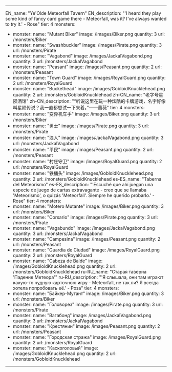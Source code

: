 ---

EN_name: "Ye'Olde Meteorfall Tavern"
EN_description: "'I heard they play some kind of fancy card game there - Meteorfall, was it? I've always wanted to try it.' - Rose"
tier: 4
monsters:
  - monster:
    name: "Mutant Biker"
    image: /images/Biker.png
    quantity: 3
    url: /monsters/Biker
  - monster:
    name: "Swashbuckler"
    image: /images/Pirate.png
    quantity: 3
    url: /monsters/Pirate
  - monster:
    name: "Vagabond"
    image: /images/JackalVagabond.png
    quantity: 3
    url: /monsters/JackalVagabond
  - monster:
    name: "Peasant"
    image: /images/Peasant.png
    quantity: 2
    url: /monsters/Peasant
  - monster:
    name: "Town Guard"
    image: /images/RoyalGuard.png
    quantity: 2
    url: /monsters/RoyalGuard
  - monster:
    name: "Buckethead"
    image: /images/GobloidKnucklehead.png
    quantity: 2
    url: /monsters/GobloidKnucklehead
zh-CN_name: "老字号星陨酒馆"
zh-CN_description: "“听说这里在玩一种炫酷的卡牌游戏，名字好像叫星陨传说？我一直都想试一下来着。”——蔷薇"
tier: 4
monsters:
  - monster:
    name: "变异机车手"
    image: /images/Biker.png
    quantity: 3
    url: /monsters/Biker
  - monster:
    name: "勇士"
    image: /images/Pirate.png
    quantity: 3
    url: /monsters/Pirate
  - monster:
    name: "浪人"
    image: /images/JackalVagabond.png
    quantity: 3
    url: /monsters/JackalVagabond
  - monster:
    name: "平民"
    image: /images/Peasant.png
    quantity: 2
    url: /monsters/Peasant
  - monster:
    name: "村庄守卫"
    image: /images/RoyalGuard.png
    quantity: 2
    url: /monsters/RoyalGuard
  - monster:
    name: "铁桶头"
    image: /images/GobloidKnucklehead.png
    quantity: 2
    url: /monsters/GobloidKnucklehead
es-ES_name: "Taberna del Meteorismo"
es-ES_description: "'Escuché que ahí juegan una especie de juego de cartas extravagante - creo que se llamaba 'Meteorismo', o quizás 'Meteorfall'. Siempre he querido probarlo.' - Rose"
tier: 4
monsters:
  - monster:
    name: "Motero Mutante"
    image: /images/Biker.png
    quantity: 3
    url: /monsters/Biker
  - monster:
    name: "Corsario"
    image: /images/Pirate.png
    quantity: 3
    url: /monsters/Pirate
  - monster:
    name: "Vagabundo"
    image: /images/JackalVagabond.png
    quantity: 3
    url: /monsters/JackalVagabond
  - monster:
    name: "Campesina"
    image: /images/Peasant.png
    quantity: 2
    url: /monsters/Peasant
  - monster:
    name: "Guardia de Ciudad"
    image: /images/RoyalGuard.png
    quantity: 2
    url: /monsters/RoyalGuard
  - monster:
    name: "Cabeza de Balde"
    image: /images/GobloidKnucklehead.png
    quantity: 2
    url: /monsters/GobloidKnucklehead
ru-RU_name: "Старая таверна 'Падение Метеора'"
ru-RU_description: "'Я слышала, они там играют какую-то чудную карточною игру - Meteorfall, не так ли? Я всегда хотела попробовать её.' - Роза"
tier: 4
monsters:
  - monster:
    name: "Байкер-Мутант"
    image: /images/Biker.png
    quantity: 3
    url: /monsters/Biker
  - monster:
    name: "Головорез"
    image: /images/Pirate.png
    quantity: 3
    url: /monsters/Pirate
  - monster:
    name: "Вагабонд"
    image: /images/JackalVagabond.png
    quantity: 3
    url: /monsters/JackalVagabond
  - monster:
    name: "Крестянин"
    image: /images/Peasant.png
    quantity: 2
    url: /monsters/Peasant
  - monster:
    name: "Городская стража"
    image: /images/RoyalGuard.png
    quantity: 2
    url: /monsters/RoyalGuard
  - monster:
    name: "Каскоголовый"
    image: /images/GobloidKnucklehead.png
    quantity: 2
    url: /monsters/GobloidKnucklehead
---